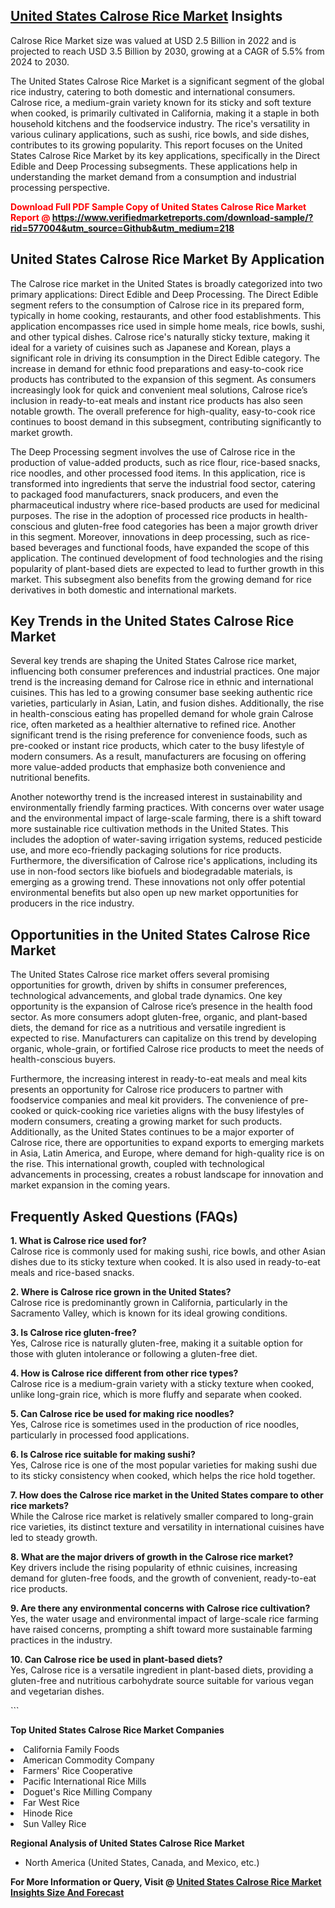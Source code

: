 <h2><a href="https://www.verifiedmarketreports.com/download-sample/?rid=577004&amp;utm_source=Github&amp;utm_medium=218" target="_blank">United States Calrose Rice Market</a> Insights</h2><p>Calrose Rice Market size was valued at USD 2.5 Billion in 2022 and is projected to reach USD 3.5 Billion by 2030, growing at a CAGR of 5.5% from 2024 to 2030.</p><p> <p>The United States Calrose Rice Market is a significant segment of the global rice industry, catering to both domestic and international consumers. Calrose rice, a medium-grain variety known for its sticky and soft texture when cooked, is primarily cultivated in California, making it a staple in both household kitchens and the foodservice industry. The rice's versatility in various culinary applications, such as sushi, rice bowls, and side dishes, contributes to its growing popularity. This report focuses on the United States Calrose Rice Market by its key applications, specifically in the Direct Edible and Deep Processing subsegments. These applications help in understanding the market demand from a consumption and industrial processing perspective. <strong><p><span class=""><span style="color: #ff0000;"><strong>Download Full PDF Sample Copy of United States Calrose Rice Market Report</strong> @ </span><a href="https://www.verifiedmarketreports.com/download-sample/?rid=577004&amp;utm_source=Github&amp;utm_medium=218" target="_blank">https://www.verifiedmarketreports.com/download-sample/?rid=577004&amp;utm_source=Github&amp;utm_medium=218</a></span></p></strong></p> <h2>United States Calrose Rice Market By Application</h2> <p>The Calrose rice market in the United States is broadly categorized into two primary applications: Direct Edible and Deep Processing. The Direct Edible segment refers to the consumption of Calrose rice in its prepared form, typically in home cooking, restaurants, and other food establishments. This application encompasses rice used in simple home meals, rice bowls, sushi, and other typical dishes. Calrose rice's naturally sticky texture, making it ideal for a variety of cuisines such as Japanese and Korean, plays a significant role in driving its consumption in the Direct Edible category. The increase in demand for ethnic food preparations and easy-to-cook rice products has contributed to the expansion of this segment. As consumers increasingly look for quick and convenient meal solutions, Calrose rice’s inclusion in ready-to-eat meals and instant rice products has also seen notable growth. The overall preference for high-quality, easy-to-cook rice continues to boost demand in this subsegment, contributing significantly to market growth.</p> <p>The Deep Processing segment involves the use of Calrose rice in the production of value-added products, such as rice flour, rice-based snacks, rice noodles, and other processed food items. In this application, rice is transformed into ingredients that serve the industrial food sector, catering to packaged food manufacturers, snack producers, and even the pharmaceutical industry where rice-based products are used for medicinal purposes. The rise in the adoption of processed rice products in health-conscious and gluten-free food categories has been a major growth driver in this segment. Moreover, innovations in deep processing, such as rice-based beverages and functional foods, have expanded the scope of this application. The continued development of food technologies and the rising popularity of plant-based diets are expected to lead to further growth in this market. This subsegment also benefits from the growing demand for rice derivatives in both domestic and international markets.</p> <h2>Key Trends in the United States Calrose Rice Market</h2> <p>Several key trends are shaping the United States Calrose rice market, influencing both consumer preferences and industrial practices. One major trend is the increasing demand for Calrose rice in ethnic and international cuisines. This has led to a growing consumer base seeking authentic rice varieties, particularly in Asian, Latin, and fusion dishes. Additionally, the rise in health-conscious eating has propelled demand for whole grain Calrose rice, often marketed as a healthier alternative to refined rice. Another significant trend is the rising preference for convenience foods, such as pre-cooked or instant rice products, which cater to the busy lifestyle of modern consumers. As a result, manufacturers are focusing on offering more value-added products that emphasize both convenience and nutritional benefits.</p> <p>Another noteworthy trend is the increased interest in sustainability and environmentally friendly farming practices. With concerns over water usage and the environmental impact of large-scale farming, there is a shift toward more sustainable rice cultivation methods in the United States. This includes the adoption of water-saving irrigation systems, reduced pesticide use, and more eco-friendly packaging solutions for rice products. Furthermore, the diversification of Calrose rice's applications, including its use in non-food sectors like biofuels and biodegradable materials, is emerging as a growing trend. These innovations not only offer potential environmental benefits but also open up new market opportunities for producers in the rice industry.</p> <h2>Opportunities in the United States Calrose Rice Market</h2> <p>The United States Calrose rice market offers several promising opportunities for growth, driven by shifts in consumer preferences, technological advancements, and global trade dynamics. One key opportunity is the expansion of Calrose rice’s presence in the health food sector. As more consumers adopt gluten-free, organic, and plant-based diets, the demand for rice as a nutritious and versatile ingredient is expected to rise. Manufacturers can capitalize on this trend by developing organic, whole-grain, or fortified Calrose rice products to meet the needs of health-conscious buyers.</p> <p>Furthermore, the increasing interest in ready-to-eat meals and meal kits presents an opportunity for Calrose rice producers to partner with foodservice companies and meal kit providers. The convenience of pre-cooked or quick-cooking rice varieties aligns with the busy lifestyles of modern consumers, creating a growing market for such products. Additionally, as the United States continues to be a major exporter of Calrose rice, there are opportunities to expand exports to emerging markets in Asia, Latin America, and Europe, where demand for high-quality rice is on the rise. This international growth, coupled with technological advancements in processing, creates a robust landscape for innovation and market expansion in the coming years.</p> <h2>Frequently Asked Questions (FAQs)</h2> <p><strong>1. What is Calrose rice used for?</strong><br>Calrose rice is commonly used for making sushi, rice bowls, and other Asian dishes due to its sticky texture when cooked. It is also used in ready-to-eat meals and rice-based snacks.</p> <p><strong>2. Where is Calrose rice grown in the United States?</strong><br>Calrose rice is predominantly grown in California, particularly in the Sacramento Valley, which is known for its ideal growing conditions.</p> <p><strong>3. Is Calrose rice gluten-free?</strong><br>Yes, Calrose rice is naturally gluten-free, making it a suitable option for those with gluten intolerance or following a gluten-free diet.</p> <p><strong>4. How is Calrose rice different from other rice types?</strong><br>Calrose rice is a medium-grain variety with a sticky texture when cooked, unlike long-grain rice, which is more fluffy and separate when cooked.</p> <p><strong>5. Can Calrose rice be used for making rice noodles?</strong><br>Yes, Calrose rice is sometimes used in the production of rice noodles, particularly in processed food applications.</p> <p><strong>6. Is Calrose rice suitable for making sushi?</strong><br>Yes, Calrose rice is one of the most popular varieties for making sushi due to its sticky consistency when cooked, which helps the rice hold together.</p> <p><strong>7. How does the Calrose rice market in the United States compare to other rice markets?</strong><br>While the Calrose rice market is relatively smaller compared to long-grain rice varieties, its distinct texture and versatility in international cuisines have led to steady growth.</p> <p><strong>8. What are the major drivers of growth in the Calrose rice market?</strong><br>Key drivers include the rising popularity of ethnic cuisines, increasing demand for gluten-free foods, and the growth of convenient, ready-to-eat rice products.</p> <p><strong>9. Are there any environmental concerns with Calrose rice cultivation?</strong><br>Yes, the water usage and environmental impact of large-scale rice farming have raised concerns, prompting a shift toward more sustainable farming practices in the industry.</p> <p><strong>10. Can Calrose rice be used in plant-based diets?</strong><br>Yes, Calrose rice is a versatile ingredient in plant-based diets, providing a gluten-free and nutritious carbohydrate source suitable for various vegan and vegetarian dishes.</p> ```</p><p><strong>Top United States Calrose Rice Market Companies</strong></p><div data-test-id=""><p><li>California Family Foods</li><li> American Commodity Company</li><li> Farmers' Rice Cooperative</li><li> Pacific International Rice Mills</li><li> Doguet's Rice Milling Company</li><li> Far West Rice</li><li> Hinode Rice</li><li> Sun Valley Rice</li></p><div><strong>Regional Analysis of&nbsp;United States Calrose Rice Market</strong></div><ul><li dir="ltr"><p dir="ltr">North America&nbsp;(United States, Canada, and Mexico, etc.)</p></li></ul><p><strong>For More Information or Query, Visit @&nbsp;</strong><strong><a href="https://www.verifiedmarketreports.com/product/calrose-rice-market/?utm_source=Github&amp;utm_medium=218" target="_blank">United States Calrose Rice Market Insights Size And Forecast</a></strong></p></div>
